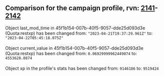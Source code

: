 ## Comparison for the campaign profile, rvn: [2141](https://github.com/PRO100KatYT/FortniteProfileRevisions/tree/main/profiles/campaign/2141%20campaign.json)-[2142](https://github.com/PRO100KatYT/FortniteProfileRevisions/tree/main/profiles/campaign/2142%20campaign.json)

Object last_mod_time in 45f1b154-007b-40f5-9057-dde25d093d3e (Quota:restxp) has been changed from: `"2023-04-21T19:37:29.961Z"` to: `"2023-04-22T05:45:18.075Z"`
<br><br>
Object current_value in 45f1b154-007b-40f5-9057-dde25d093d3e (Quota:restxp) has been changed from: `0.06929999962449074` to: `4553628.0874`
<br><br>
Object xp in the profile's stats has been changed from: `9146186` to: `9519424`
<br><br>

